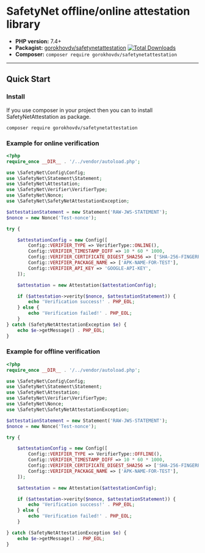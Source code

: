 SafetyNet offline/online attestation library
===============================
* **PHP version:** 7.4+
* **Packagist:** [gorokhovdv/safetynetattestation](https://packagist.org/packages/gorokhovdv/safetynetattestation) [![Total Downloads](https://poser.pugx.org/gorokhovdv/safetynetattestation/downloads.png)](https://packagist.org/packages/gorokhovdv/safetynetattestation)
* **Composer:** `composer require gorokhovdv/safetynetattestation`

***

## Quick Start

### Install

If you use composer in your project then you can to install SafetyNetAttestation as package.

`composer require gorokhovdv/safetynetattestation`

### Example for online verification

```php
<?php
require_once __DIR__ . '/../vendor/autoload.php';

use \SafetyNet\Config\Config;
use \SafetyNet\Statement\Statement;
use \SafetyNet\Attestation;
use \SafetyNet\Verifier\VerifierType;
use \SafetyNet\Nonce;
use \SafetyNet\SafetyNetAttestationException;

$attestationStatement = new Statement('RAW-JWS-STATEMENT');
$nonce = new Nonce('Test-nonce');

try {

    $attestationConfig = new Config([
        Config::VERIFIER_TYPE => VerifierType::ONLINE(),
        Config::VERIFIER_TIMESTAMP_DIFF => 10 * 60 * 1000,
        Config::VERIFIER_CERTIFICATE_DIGEST_SHA256 => ['SHA-256-FINGERPRINT'],
        Config::VERIFIER_PACKAGE_NAME => ['APK-NAME-FOR-TEST'],
        Config::VERIFIER_API_KEY => 'GOOGLE-API-KEY',
    ]);

    $attestation = new Attestation($attestationConfig);

    if ($attestation->verity($nonce, $attestationStatement)) {
        echo 'Verification success!' . PHP_EOL;
    } else {
        echo 'Verification failed!' . PHP_EOL;
    }
} catch (SafetyNetAttestationException $e) {
    echo $e->getMessage() . PHP_EOL;
}
```

### Example for offline verification

```php
<?php
require_once __DIR__ . '/../vendor/autoload.php';

use \SafetyNet\Config\Config;
use \SafetyNet\Statement\Statement;
use \SafetyNet\Attestation;
use \SafetyNet\Verifier\VerifierType;
use \SafetyNet\Nonce;
use \SafetyNet\SafetyNetAttestationException;

$attestationStatement = new Statement('RAW-JWS-STATEMENT');
$nonce = new Nonce('Test-nonce');

try {

    $attestationConfig = new Config([
        Config::VERIFIER_TYPE => VerifierType::OFFLINE(),
        Config::VERIFIER_TIMESTAMP_DIFF => 10 * 60 * 1000,
        Config::VERIFIER_CERTIFICATE_DIGEST_SHA256 => ['SHA-256-FINGERPRINT'],
        Config::VERIFIER_PACKAGE_NAME => ['APK-NAME-FOR-TEST'],
    ]);

    $attestation = new Attestation($attestationConfig);

    if ($attestation->verity($nonce, $attestationStatement)) {
        echo 'Verification success!' . PHP_EOL;
    } else {
        echo 'Verification failed!' . PHP_EOL;
    }

} catch (SafetyNetAttestationException $e) {
    echo $e->getMessage() . PHP_EOL;
}
```